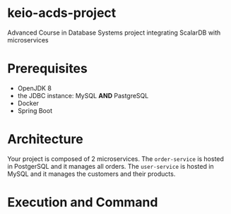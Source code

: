 # keio-acds-project
Advanced Course in Database Systems project integrating ScalarDB with microservices

# Prerequisites
- OpenJDK 8
- the JDBC instance: MySQL **AND** PastgreSQL
- Docker
- Spring Boot

# Architecture
Your project is composed of 2 microservices. The `order-service` is hosted in PostgerSQL and it manages all orders. The `user-service` is hosted in MySQL and it manages the customers and their products. 



# Execution and Command
